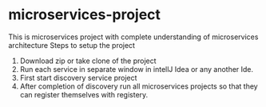 # microservices-project
This is microservices project with complete understanding of microservices architecture
Steps to setup the project
1. Download zip or take clone of the project
2. Run each service in separate window in intellJ Idea or any another Ide.
3. First start discovery service project
4. After completion of discovery run all microservices projects so that they can register themselves with registery.
